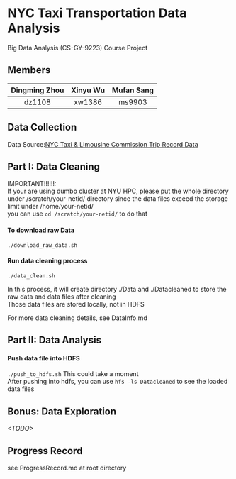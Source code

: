 # NYC Taxi Transportation Data Analysis
Big Data Analysis (CS-GY-9223) Course Project  

## Members
|Dingming Zhou	|Xinyu Wu		|Mufan Sang	|
|:-------------:|:-------------:|:---------:|
|dz1108			|xw1386		  	|ms9903 	|

## Data Collection
Data Source:[NYC Taxi & Limousine Commission Trip Record Data](http://www.nyc.gov/html/tlc/html/about/trip_record_data.shtml)

## Part I: Data Cleaning
IMPORTANT!!!!!!:<br />
If your are using dumbo cluster at NYU HPC, please put the whole directory under /scratch/your-netid/ directory since the data files exceed the storage limit under /home/your-netid/ <br />
you can use `cd /scratch/your-netid/` to do that

#### To download raw Data  
`./download_raw_data.sh`  

#### Run data cleaning process  
`./data_clean.sh`  

In this process, it will create directory ./Data and ./Datacleaned to store the raw data and data files after cleaning<br />
Those data files are stored locally, not in HDFS<br />

For more data cleaning details, see DataInfo.md

## Part II: Data Analysis

#### Push data file into HDFS
`./push_to_hdfs.sh`
This could take a moment <br />
After pushing into hdfs, you can use `hfs -ls Datacleaned` to see the loaded data files<br />

## Bonus: Data Exploration
*\<TODO\>*

## Progress Record
see ProgressRecord.md at root directory
